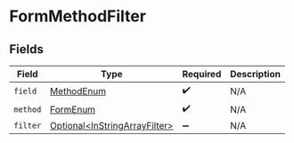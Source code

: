 # FormMethodFilter


## Fields

| Field                                                                            | Type                                                                             | Required                                                                         | Description                                                                      |
| -------------------------------------------------------------------------------- | -------------------------------------------------------------------------------- | -------------------------------------------------------------------------------- | -------------------------------------------------------------------------------- |
| `field`                                                                          | [MethodEnum](../../models/components/MethodEnum.md)                              | :heavy_check_mark:                                                               | N/A                                                                              |
| `method`                                                                         | [FormEnum](../../models/components/FormEnum.md)                                  | :heavy_check_mark:                                                               | N/A                                                                              |
| `filter`                                                                         | [Optional\<InStringArrayFilter>](../../models/components/InStringArrayFilter.md) | :heavy_minus_sign:                                                               | N/A                                                                              |